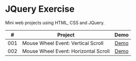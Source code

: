 # JQuery Exercise

Mini web projects using HTML, CSS and JQuery.

|  #  | Project                              |                       Demo                       |
| :-: | ------------------------------------ | :----------------------------------------------: |
| 001 | Mouse Wheel Event: Vertical Scroll   | [Demo](https://codepen.io/hyeonahc/full/LYzQGZq) |
| 002 | Mouse Wheel Event: Horizontal Scroll | [Demo](https://codepen.io/hyeonahc/full/ExwQPoG) |
